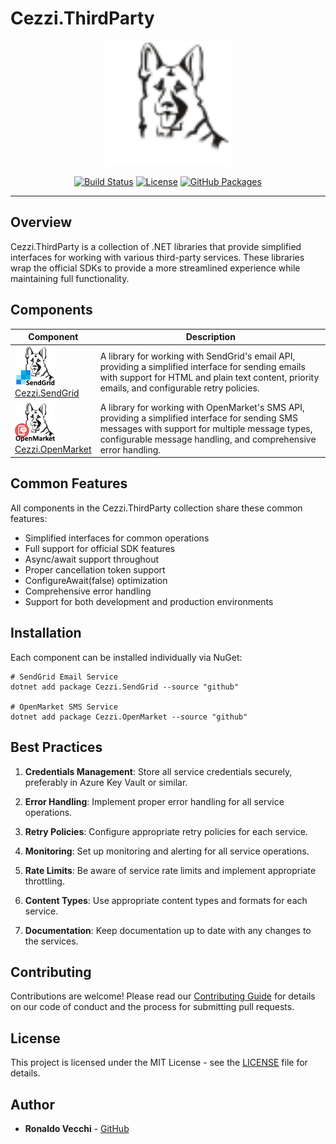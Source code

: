 # Cezzi.ThirdParty

<p align="center">
  <img src="https://raw.githubusercontent.com/mtnvencenzo/cezzis-core/main/Cezzi.ThirdParty/cezzi.png" alt="Cezzi.ThirdParty" width="200" />
</p>

<p align="center">
  <a href="https://github.com/mtnvencenzo/cezzis-core/actions"><img src="https://github.com/mtnvencenzo/cezzis-core/actions/workflows/cezzi-applications-cicd.yaml/badge.svg" alt="Build Status"></a>
  <a href="https://opensource.org/licenses/MIT"><img src="https://img.shields.io/badge/license-MIT-blue.svg" alt="License"></a>
  <a href="https://github.com/mtnvencenzo/cezzis-core/pkgs/nuget"><img src="https://img.shields.io/badge/GitHub%20Packages-Cezzi-blue?logo=github" alt="GitHub Packages"></a>
</p>

---

## Overview

Cezzi.ThirdParty is a collection of .NET libraries that provide simplified interfaces for working with various third-party services. These libraries wrap the official SDKs to provide a more streamlined experience while maintaining full functionality.

## Components

| Component | Description |
|-----------|-------------|
| [![Cezzi.SendGrid](https://raw.githubusercontent.com/mtnvencenzo/cezzis-core/main/Cezzi.ThirdParty/Cezzi.SendGrid/src/Cezzi.SendGrid/.pack/cezzi-sendgrid.png)](Cezzi.SendGrid/readme.md)<br>[Cezzi.SendGrid](Cezzi.SendGrid/readme.md) | A library for working with SendGrid's email API, providing a simplified interface for sending emails with support for HTML and plain text content, priority emails, and configurable retry policies. |
| [![Cezzi.OpenMarket](https://raw.githubusercontent.com/mtnvencenzo/cezzis-core/main/Cezzi.ThirdParty/Cezzi.OpenMarket/src/Cezzi.OpenMarket/.pack/cezzi-openmarket.png)](Cezzi.OpenMarket/readme.md)<br>[Cezzi.OpenMarket](Cezzi.OpenMarket/readme.md) | A library for working with OpenMarket's SMS API, providing a simplified interface for sending SMS messages with support for multiple message types, configurable message handling, and comprehensive error handling. |

## Common Features

All components in the Cezzi.ThirdParty collection share these common features:

- Simplified interfaces for common operations
- Full support for official SDK features
- Async/await support throughout
- Proper cancellation token support
- ConfigureAwait(false) optimization
- Comprehensive error handling
- Support for both development and production environments

## Installation

Each component can be installed individually via NuGet:

```shell
# SendGrid Email Service
dotnet add package Cezzi.SendGrid --source "github"

# OpenMarket SMS Service
dotnet add package Cezzi.OpenMarket --source "github"
```

## Best Practices

1. **Credentials Management**: Store all service credentials securely, preferably in Azure Key Vault or similar.

2. **Error Handling**: Implement proper error handling for all service operations.

3. **Retry Policies**: Configure appropriate retry policies for each service.

4. **Monitoring**: Set up monitoring and alerting for all service operations.

5. **Rate Limits**: Be aware of service rate limits and implement appropriate throttling.

6. **Content Types**: Use appropriate content types and formats for each service.

7. **Documentation**: Keep documentation up to date with any changes to the services.

## Contributing

Contributions are welcome! Please read our [Contributing Guide](../../CONTRIBUTING.md) for details on our code of conduct and the process for submitting pull requests.

## License

This project is licensed under the MIT License - see the [LICENSE](../../LICENSE) file for details.

## Author

- **Ronaldo Vecchi** - [GitHub](https://github.com/mtnvencenzo)
